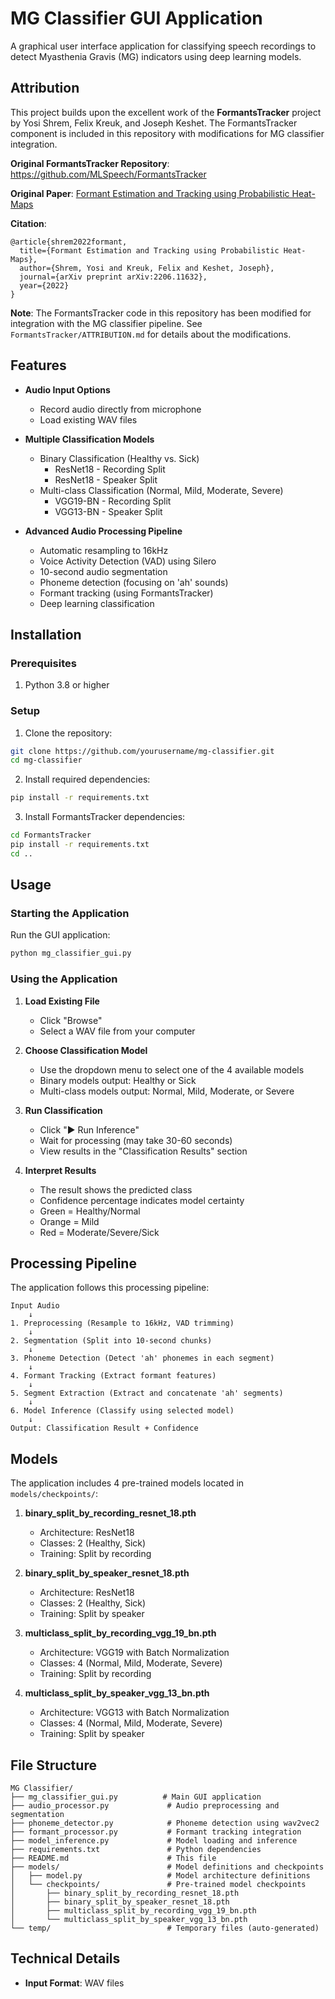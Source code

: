 # MG Classifier GUI Application

A graphical user interface application for classifying speech recordings to detect Myasthenia Gravis (MG) indicators using deep learning models.

## Attribution

This project builds upon the excellent work of the **FormantsTracker** project by Yosi Shrem, Felix Kreuk, and Joseph Keshet. The FormantsTracker component is included in this repository with modifications for MG classifier integration.

**Original FormantsTracker Repository**: https://github.com/MLSpeech/FormantsTracker

**Original Paper**: [Formant Estimation and Tracking using Probabilistic Heat-Maps](https://www.isca-speech.org/archive/pdfs/interspeech_2022/shrem22_interspeech.pdf)

**Citation**:
```
@article{shrem2022formant,
  title={Formant Estimation and Tracking using Probabilistic Heat-Maps},
  author={Shrem, Yosi and Kreuk, Felix and Keshet, Joseph},
  journal={arXiv preprint arXiv:2206.11632},
  year={2022}
}
```

**Note**: The FormantsTracker code in this repository has been modified for integration with the MG classifier pipeline. See `FormantsTracker/ATTRIBUTION.md` for details about the modifications.

## Features

- **Audio Input Options**
  - Record audio directly from microphone
  - Load existing WAV files
  
- **Multiple Classification Models**
  - Binary Classification (Healthy vs. Sick)
    - ResNet18 - Recording Split
    - ResNet18 - Speaker Split
  - Multi-class Classification (Normal, Mild, Moderate, Severe)
    - VGG19-BN - Recording Split
    - VGG13-BN - Speaker Split

- **Advanced Audio Processing Pipeline**
  - Automatic resampling to 16kHz
  - Voice Activity Detection (VAD) using Silero
  - 10-second audio segmentation
  - Phoneme detection (focusing on 'ah' sounds)
  - Formant tracking (using FormantsTracker)
  - Deep learning classification

## Installation

### Prerequisites

1. Python 3.8 or higher

### Setup

1. Clone the repository:
```bash
git clone https://github.com/yourusername/mg-classifier.git
cd mg-classifier
```

2. Install required dependencies:
```bash
pip install -r requirements.txt
```

3. Install FormantsTracker dependencies:
```bash
cd FormantsTracker
pip install -r requirements.txt
cd ..
```

## Usage

### Starting the Application

Run the GUI application:
```bash
python mg_classifier_gui.py
```

### Using the Application

1. **Load Existing File**
     - Click "Browse"
     - Select a WAV file from your computer

2. **Choose Classification Model**
   - Use the dropdown menu to select one of the 4 available models
   - Binary models output: Healthy or Sick
   - Multi-class models output: Normal, Mild, Moderate, or Severe

3. **Run Classification**
   - Click "▶ Run Inference"
   - Wait for processing (may take 30-60 seconds)
   - View results in the "Classification Results" section

4. **Interpret Results**
   - The result shows the predicted class
   - Confidence percentage indicates model certainty
   - Green = Healthy/Normal
   - Orange = Mild
   - Red = Moderate/Severe/Sick

## Processing Pipeline

The application follows this processing pipeline:

```
Input Audio
    ↓
1. Preprocessing (Resample to 16kHz, VAD trimming)
    ↓
2. Segmentation (Split into 10-second chunks)
    ↓
3. Phoneme Detection (Detect 'ah' phonemes in each segment)
    ↓
4. Formant Tracking (Extract formant features)
    ↓
5. Segment Extraction (Extract and concatenate 'ah' segments)
    ↓
6. Model Inference (Classify using selected model)
    ↓
Output: Classification Result + Confidence
```

## Models

The application includes 4 pre-trained models located in `models/checkpoints/`:

1. **binary_split_by_recording_resnet_18.pth**
   - Architecture: ResNet18
   - Classes: 2 (Healthy, Sick)
   - Training: Split by recording

2. **binary_split_by_speaker_resnet_18.pth**
   - Architecture: ResNet18
   - Classes: 2 (Healthy, Sick)
   - Training: Split by speaker

3. **multiclass_split_by_recording_vgg_19_bn.pth**
   - Architecture: VGG19 with Batch Normalization
   - Classes: 4 (Normal, Mild, Moderate, Severe)
   - Training: Split by recording

4. **multiclass_split_by_speaker_vgg_13_bn.pth**
   - Architecture: VGG13 with Batch Normalization
   - Classes: 4 (Normal, Mild, Moderate, Severe)
   - Training: Split by speaker

## File Structure

```
MG Classifier/
├── mg_classifier_gui.py          # Main GUI application
├── audio_processor.py             # Audio preprocessing and segmentation
├── phoneme_detector.py            # Phoneme detection using wav2vec2
├── formant_processor.py           # Formant tracking integration
├── model_inference.py             # Model loading and inference
├── requirements.txt               # Python dependencies
├── README.md                      # This file
├── models/                        # Model definitions and checkpoints
│   ├── model.py                   # Model architecture definitions
│   └── checkpoints/               # Pre-trained model checkpoints
│       ├── binary_split_by_recording_resnet_18.pth
│       ├── binary_split_by_speaker_resnet_18.pth
│       ├── multiclass_split_by_recording_vgg_19_bn.pth
│       └── multiclass_split_by_speaker_vgg_13_bn.pth
└── temp/                          # Temporary files (auto-generated)
```

## Technical Details

- **Input Format**: WAV files
